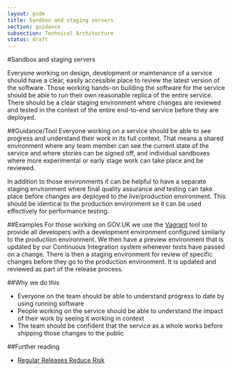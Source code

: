 ```yaml
---
layout: gsdm
title: Sandbox and staging servers
section: guidance
subsection: Technical Architecture
status: draft
---
```

    
#Sandbox and staging servers

Everyone working on design, development or maintenance of a service should have a clear, easily accessible place to review the latest version of the software. Those working hands-on building the software for the service should be able to run their own reasonable replica of the entire service. There should be a clear staging environment where changes are reviewed and tested in the context of the entire end-to-end service before they are deployed.

##Guidance/Tool
Everyone working on a service should be able to see progress and understand their work in its full context. That means a shared environment where any team member can see the current state of the service and where stories can be signed off, and individual sandboxes where more experimental or early stage work can take place and be reviewed.

In addition to those environments it can be helpful to have a separate staging environment where final quality assurance and testing can take place before changes are deployed to the live/production environment. This should be identical to the production environment so it can be used effectively for performance testing.

##Examples
For those working on GOV.UK we use the [Vagrant](http://www.vagrantup.com/) tool to provide all developers with a development environment configured similarly to the production environment. We then have a preview environment that is updated by our Continuous Integration system whenever tests have passed on a change. There is then a staging environment for review of specific changes before they go to the production environment. It is updated and reviewed as part of the release process.

##Why we do this
* Everyone on the team should be able to understand progress to date by using running software
* People working on the service should be able to understand the impact of their work by seeing it working in context
* The team should be confident that the service as a whole works before shipping those changes to the public

##Further reading
* [Regular Releases Reduce Risk](http://digital.cabinetoffice.gov.uk/2012/11/02/regular-releases-reduce-risk/)
